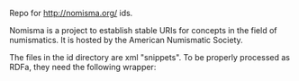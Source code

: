 Repo for http://nomisma.org/ ids.

Nomisma is a project to establish stable URIs for concepts in the field of numismatics. It is hosted by the American Numismatic Society.

The files in the id directory are xml "snippets". To be properly processed as RDFa, they need the following wrapper:



<?xml version="1.0" encoding="UTF-8"?>
<!DOCTYPE html PUBLIC "-//W3C//DTD XHTML+RDFa 1.1//EN" "http://www.w3.org/MarkUp/DTD/xhtml-rdfa-2.dtd">
<html xml:lang="en" xmlns="http://www.w3.org/1999/xhtml"
prefix="nm: http://nomisma.org/id/
   dcterms: http://purl.org/dc/terms/
   foaf: http://xmlns.com/foaf/0.1/
   gml:  http://www.opengis.net/gml/
   owl:  http://www.w3.org/2002/07/owl#
   rdfs: http://www.w3.org/2000/01/rdf-schema#
   rdfa: http://www.w3.org/ns/rdfa#
   rdf:  http://www.w3.org/1999/02/22-rdf-syntax-ns#
   skos: http://www.w3.org/2004/02/skos/core#"
   vocab="http://nomisma.org/id/"
 >
<head></head>
<body>

<!-- put snippet here -->

</body>
<?html>
